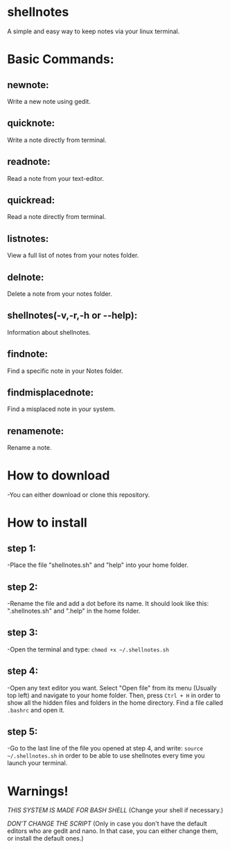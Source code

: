 # shellnotes
A simple and easy way to keep notes via your linux terminal.

# Basic Commands:
 ## newnote:
  Write a new note using gedit.
## quicknote: 
  Write a note directly from terminal.
## readnote: 
  Read a note from your text-editor.
## quickread: 
  Read a note directly from terminal.
## listnotes: 
  View a full list of notes from your notes folder.
## delnote: 
  Delete a note from your notes folder.
## shellnotes(-v,-r,-h or --help): 
  Information about shellnotes.
## findnote:
Find a specific note in your Notes folder.
## findmisplacednote:
Find a misplaced note in your system.
## renamenote:
Rename a note.


# How to download

-You can either download or clone this repository.

# How to install
## step 1:

-Place the file "shellnotes.sh" and "help" into your home folder.

## step 2:

-Rename the file and add a dot before its name. It should look like this: ".shellnotes.sh" and ".help" in the home folder.

## step 3:

-Open the terminal and type:
`chmod +x ~/.shellnotes.sh`

## step 4:

-Open any text editor you want. Select "Open file" from its menu (Usually top left) and navigate to your home folder. Then, press `Ctrl + H` in order to show all the hidden files and folders
in the home directory. Find a file called `.bashrc` and open it.

## step 5:

-Go to the last line of the file you opened at step 4, and write: `source ~/.shellnotes.sh` in order to be able to use shellnotes every time you launch your terminal.

# Warnings!

*THIS SYSTEM IS MADE FOR BASH SHELL* (Change your shell if necessary.)

*DON'T CHANGE THE SCRIPT* (Only in case you don't have the default editors who are gedit and nano. In that case, you can either change them, or install the default ones.)
